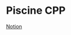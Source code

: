 # Piscine CPP

[Notion](https://elated-porpoise-8e6.notion.site/CPP-c84181a6108e47389d0e9b7a7002c8ef)
